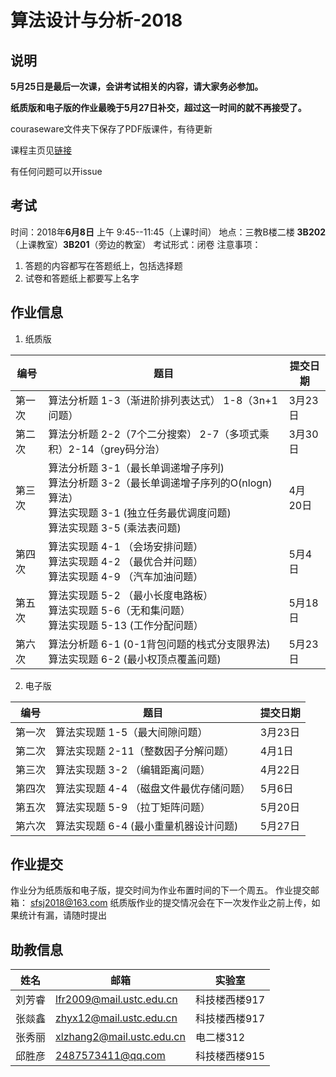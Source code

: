 # 算法设计与分析-2018

## 说明
**5月25日是最后一次课，会讲考试相关的内容，请大家务必参加。**

**纸质版和电子版的作业最晚于5月27日补交，超过这一时间的就不再接受了。**

couraseware文件夹下保存了PDF版课件，有待更新

课程主页见[链接](http://vim.ustc.edu.cn/?product=algorithm)

有任何问题可以开issue

## 考试
时间：2018年**6月8日** 上午 9:45--11:45（上课时间）
地点：三教B楼二楼  **3B202**（上课教室）**3B201**（旁边的教室）
考试形式：闭卷
注意事项：
1. 答题的内容都写在答题纸上，包括选择题
2. 试卷和答题纸上都要写上名字

## 作业信息
1. 纸质版

| 编号 | 题目 | 提交日期 |
|--|--|--|
| 第一次 | 算法分析题 1-3（渐进阶排列表达式） 1-8（3n+1问题） | 3月23日|
|第二次 | 算法分析题 2-2（7个二分搜索） 2-7（多项式乘积）2-14（grey码分治）| 3月30日 |
|第三次 | 算法分析题 3-1（最长单调递增子序列) <br> 算法分析题 3-2（最长单调递增子序列的O(nlogn)算法）<br> 算法实现题 3-1  (独立任务最优调度问题)  <br> 算法实现题 3-5  (乘法表问题) | 4月 20日 |
|第四次| 算法实现题 4-1 （会场安排问题）<br> 算法实现题 4-2 （最优合并问题）<br> 算法实现题 4-9 （汽车加油问题）| 5月4日|
|第五次|算法实现题 5-2 （最小长度电路板）<br> 算法实现题 5-6（无和集问题）<br> 算法实现题 5-13 (工作分配问题）| 5月18日|
|第六次| 算法分析题 6-1 (0-1背包问题的栈式分支限界法)  <br> 算法实现题 6-2 (最小权顶点覆盖问题) | 5月23日 |

2. 电子版


| 编号 | 题目 | 提交日期 |
|--|--|--|
| 第一次 | 算法实现题 1-5（最大间隙问题） | 3月23日|
| 第二次 |算法实现题 2-11（整数因子分解问题）| 4月1日 |
|第三次| 算法实现题 3-2 （编辑距离问题）| 4月22日 | 
|第四次 | 算法实现题 4-4 （磁盘文件最优存储问题）| 5月6日 |
|第五次| 算法实现题 5-9 （拉丁矩阵问题）| 5月20日 |
|第六次| 算法实现题 6-4  (最小重量机器设计问题) | 5月27日|
## 作业提交
作业分为纸质版和电子版，提交时间为作业布置时间的下一个周五。
作业提交邮箱：  sfsj2018@163.com
纸质版作业的提交情况会在下一次发作业之前上传，如果统计有漏，请随时提出

## 助教信息
 | 姓名 | 邮箱 | 实验室|
 |--|--|--|
| 刘芳睿| lfr2009@mail.ustc.edu.cn | 科技楼西楼917
| 张燚鑫 | zhyx12@mail.ustc.edu.cn | 科技楼西楼917
| 张秀丽 | xlzhang2@mail.ustc.edu.cn | 电二楼312
| 邱胜彦 | 2487573411@qq.com | 科技楼西楼915


